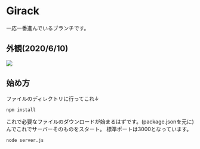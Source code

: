 # Girack
一応一番進んでいるブランチです。

## 外観(2020/6/10)
![](https://i.imgur.com/25CmRJh.png)

## 始め方
ファイルのディレクトリに行ってこれ↓
```
npm install
```
これで必要なファイルのダウンロードが始まるはずです。(package.jsonを元に)
んでこれでサーバーそのものをスタート。
標準ポートは3000となっています。
```
node server.js
```